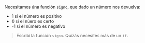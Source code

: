 Necesitamos úna función `signo`, que dado un número nos devuelva:

* 1 si el número es positivo
* 0 si el núero es certo
* -1 si el número es negativo

> Escribí la función `signo`. Quizás necesites más de un `if`.
